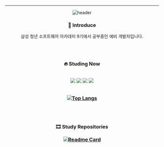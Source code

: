 <!--
**Hhaeum/Hhaeum** is a ✨ _special_ ✨ repository because its `README.md` (this file) appears on your GitHub profile.

Here are some ideas to get you started:

- 🔭 I’m currently working on ...
- 🌱 I’m currently learning ...
- 👯 I’m looking to collaborate on ...
- 🤔 I’m looking for help with ...
- 💬 Ask me about ...
- 📫 How to reach me: ...
- 😄 Pronouns: ...
- ⚡ Fun fact: ...
-->
---
<div align=center>

  ![header](https://capsule-render.vercel.app/api?type=slice&color=timeGradient&height=250&section=header&text=Steadfast!!&fontSize=40&fontColor=FFFFFF&rotate=15&fontAlign=80&fontAlignY=40&stroke=FF700)
  
  <h3>🐾 Introduce</h3>
  <p> 삼성 청년 소프트웨어 아카데미 9기에서 공부중인 예비 개발자입니다. </p>
  <br><br>
  
</div>

 <h3 align="center">
  
  
  🔥 Studing Now
  <br><br>
 <div align=center>
  <img src= "https://img.shields.io/badge/Python-3776AB?style=flat&logo=python&logoColor=white"/> <img src= "https://img.shields.io/badge/Kotlin-7F52FF?style=flat&logo=kotlin&logoColor=white"/> <img src= "https://img.shields.io/badge/JavaScript-F7DF1E?style=flat&logo=javascript&logoColor=white"/> <img src= "https://img.shields.io/badge/Html-E34F26?style=flat&logo=html5&logoColor=white"/> 
                   
   <br>
   <br>
                  
   [![Top Langs](https://github-readme-stats.vercel.app/api/top-langs/?username=Hhaeum&layout=compact)](https://github.com/Hhaeum/github-readme-stats)
   
   <br>
   <br>
       
   🎞 Study Repositories
     <br>
   
   [![Readme Card](https://github-readme-stats.vercel.app/api/pin/?username=Hhaeum&repo=AlgorithmsLog)](https://github.com/Hhaeum/AlgorithmLog)


</div>
